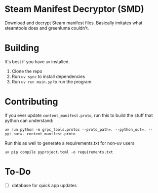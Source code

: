 # Steam Manifest Decryptor (SMD)
Download and decrypt Steam manifest files. Basically imitates what steamtools does and greenluma couldn't.

# Building
It's best if you have `uv` installed.

1. Clone the repo
2. Run `uv sync` to install dependencies
3. Run `uv run main.py` to run the program

# Contributing

If you ever update `content_manifest.proto`, run this to build the stuff that python can understand:
```
uv run python -m grpc_tools.protoc --proto_path=. --python_out=. --pyi_out=. content_manifest.proto
```

Run this as well to generate a requirements.txt for non-uv users
```
uv pip compile pyproject.toml -o requirements.txt
```

# To-Do
- [ ] database for quick app updates